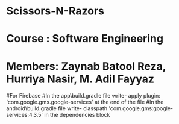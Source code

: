 # Scissors-N-Razors
# Course : Software Engineering
# Members: Zaynab Batool Reza, Hurriya Nasir, M. Adil Fayyaz


#For Firebase
#In the app\build.gradle file write- apply plugin: 'com.google.gms.google-services'   at the end of the file
#In the android\build.gradle file write- classpath 'com.google.gms:google-services:4.3.5' in the dependencies block
